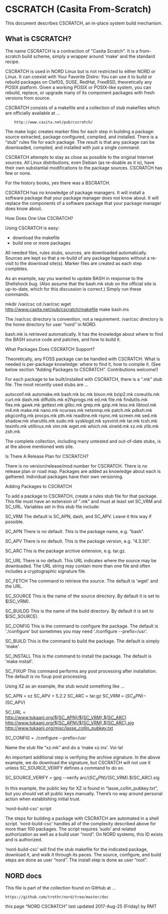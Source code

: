 # CSCRATCH (Casita From-Scratch)

This document describes CSCRATCH, an in-place system build mechanism.

## What is CSCRATCH?

The name CSCRATCH is a contraction of "Casita Scratch". 
It is a from-scratch build scheme, simply a wrapper around 'make' and the standard recipe. 

CSCRATCH is used in NORD Linux but is not restricted to either NORD or Linux. 
It can coexist with Your Favorite Distro: You can use it to build or rebuild 
packages on ClefOS, SUSE, RedHat, FreeBSD, theoretically any POSIX platform. 
Given a working POSIX or POSIX-like system, you can rebuild, replace, 
or upgrade many of its component packages with fresh versions from source. 

CSCRATCH consists of a makefile and a collection of stub makefiles 
which are officially available at ... 

        http://www.casita.net/pub/cscratch/

The make logic creates marker files for each step in building a package: 
source extracted, package configured, compiled, and installed. There is 
a “stub” rules file for each package. The result is that any package 
can be downloaded, compiled, and installed with just a single command. 

CSCRATCH attempts to stay as close as possible to the original Internet 
sources. All Linux distributions, even Debian (as re-doable as it is), 
have their own substantial modifications to the package sources. 
CSCRATCH has few or none. 

For the history books, yes there was a BSCRATCH. 

CSCRATCH has no knowledge of package managers. It will install a software 
package that your package manager does not know about. It will replace 
the components of a software package that your package manager does know about. 

How Does One Use CSCRATCH?

Using CSCRATCH is easy: 

* download the makefile 
* build one or more packages 

All needed files, rules stubs, sources, are downloaded automatically. 
Sources are kept so that a re-build of any package happens without a 
re-visit to the download site(s). Marker files are created as each 
step completes. 

As an example, say you wanted to update BASH in response to the Shellshock 
bug. (Also assume that the bash.mk stub on the official site is up-to-date, 
which for this discussion is correct.) Simply run these commands. 


mkdir /var/csc
cd /var/csc
wget http://www.casita.net/pub/cscratch/makefile
make bash.ins


The /var/csc directory is convention, not a requirement. 
/var/csc directory is the home directory for user “nord” in NORD. 


bash.mk is retrieved automatically. 
It has the knowledge about where to find the BASH source code and patches, 
and how to build it. 


What Packages Does CSCRATCH Support?

Theoretically, any FOSS package can be handled with CSCRATCH. 
What is needed is per-package knowledge: where to find it, how to compile it. 
(See below section “Adding Packages to CSCRATCH”. Contributions welcome!) 

For each package to be built/installed with CSCRATCH, there is a 
“.mk” stub file. The most recently used stubs are … 


autoconf.mk automake.mk bash.mk bc.mk bison.mk bzip2.mk coreutils.mk curl.mk dash.mk diffutils.mk e2fsprogs.mk ed.mk file.mk findutils.mk flex.mk gawk.mk gettext.mk glibc.mk grep.mk gzip.mk less.mk libtool.mk m4.mk make.mk nano.mk ncurses.mk netsnmp.mk patch.mk pdksh.mk pkgconfig.mk procps.mk pth.mk readline.mk rsync.mk screen.mk sed.mk shadow.mk sharutils.mk sudo.mk sysklogd.mk sysvinit.mk tar.mk tcsh.mk texinfo.mk utillinux.mk vim.mk wget.mk which.mk xinetd.mk xz.mk zlib.mk zsh.mk




The complete collection, including many untested and out-of-date stubs, 
is at the above mentioned web site. 




Is There A Release Plan for CSCRATCH?


There is no version/release/mod number for CSCRATCH. 
There is no release plan or road map. 
Packages are added as knowledge about each is gathered. 
Individual packages have their own versioning. 




Adding Packages to CSCRATCH


To add a package to CSCRATCH, create a rules stub file for that package. 
This file must have an extension of ".mk" and must at least set SC_VRM 
and SC_URL.  Variables set in this stub file include: 


SC_VRM
The default is SC_APN, dash, and SC_APV. Leave it this way if possible. 


SC_APN
There is no default. This is the package name, e.g. “bash”. 


SC_APV
There is no default. This is the package version, e.g. “4.3.30”. 


SC_ARC
This is the package archive extension, e.g. tar.gz. 


SC_URL
There is no default.  This URL indicates where the source may be downloaded. 
The URL string may contain more than one file and often includes a 
cryptographic signature file. 


SC_FETCH
The command to retrieve the source. The default is 'wget' and the URL. 


SC_SOURCE
This is the name of the source directory. By default it is set to $(SC_VRM). 


SC_BUILDD
This is the name of the build directory. By default it is set to $(SC_SOURCE). 


SC_CONFIG
This is the command to configure the package. The default is './configure' 
but sometimes you may need './configure --prefix=/usr'. 


SC_BUILD
This is the command to build the package. The default is simply 'make'. 


SC_INSTALL
This is the command to install the package. The default is 'make install'. 


SC_FIXUP
This command performs any post processing after installation. 
The default is no fixup post processing. 


Using XZ as an example, the stub would something like … 


SC_APN    =    xz
SC_APV    =    5.2.2
SC_ARC    =    tar.gz
SC_VRM    =    $(SC_APN)-$(SC_APV)


SC_URL    =   \
http://www.tukaani.org/$(SC_APN)/$(SC_VRM).$(SC_ARC) \
http://www.tukaani.org/$(SC_APN)/$(SC_VRM).$(SC_ARC).sig \
 http://www.tukaani.org/misc/lasse_collin_pubkey.txt


SC_CONFIG    =    ./configure --prefix=/usr


Name the stub file “xz.mk” and do a ‘make xz.ins’. Voi-la! 


An important additional step is verifying the archive signature. 
In the above example, we do download the signature, but CSCRATCH 
will not use it unless SC_SOURCE_VERIFY defines a command to do so. 


SC_SOURCE_VERIFY = gpg --verify arc/$(SC_APN)/$(SC_VRM).$(SC_ARC).sig


In this example, the public key for XZ is found in “lasse_collin_pubkey.txt”, 
but you should vet all public keys manually. There’s no way around personal 
action when establishing initial trust. 




‘nord-build-csc’ script


The steps for building a package with CSCRATCH are automated in a shell script. 
‘nord-build-csc’ handles all of the complexity described above for 
more than 100 packages. The script requires ‘sudo’ and related authorization 
as well as a build user “nord”. On NORD systems, this ID exists and is authorized. 

‘nord-build-csc’ will find the stub makefile for the indicated package, 
download it, and walk it through its paces. The source, configure, and 
build steps are done as user “nord”. The install step is done as user “root”. 



## NORD docs

This file is part of the collection found on GitHub at ...

    https://github.com/trothr/nord/tree/master/doc

this page “NORD CSCRATCH” last updated 2017-Aug-25 (Friday) by RMT


